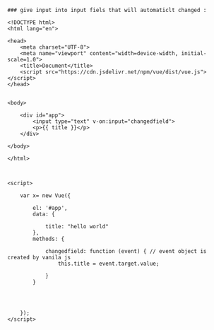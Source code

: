     ### give input into input fiels that will automaticlt changed :

    <!DOCTYPE html>
    <html lang="en">

    <head>
        <meta charset="UTF-8">
        <meta name="viewport" content="width=device-width, initial-scale=1.0">
        <title>Document</title>
        <script src="https://cdn.jsdelivr.net/npm/vue/dist/vue.js"></script>
    </head>


    <body>

        <div id="app">
            <input type="text" v-on:input="changedfield">
            <p>{{ title }}</p>
        </div>

    </body>

    </html>



    <script>

        var x= new Vue({

            el: '#app',
            data: {

                title: "hello world"
            },
            methods: {

                changedfield: function (event) { // event object is created by vanila js
                    this.title = event.target.value;

                }
            }




        });
    </script>
